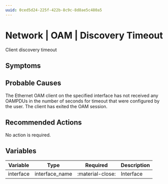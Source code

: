 ```yaml
---
uuid: 0ced5d24-225f-422b-8c9c-8d8ae5c480a5
---
```

# Network | OAM | Discovery Timeout

Client discovery timeout

## Symptoms

## Probable Causes

The Ethernet OAM client on the specified interface has not received any OAMPDUs in the number of seconds for timeout that were configured by the user. The client has exited the OAM session.

## Recommended Actions

No action is required.

## Variables

Variable | Type | Required | Description
--- | --- | --- | ---
interface | interface_name | :material-close: | Interface
